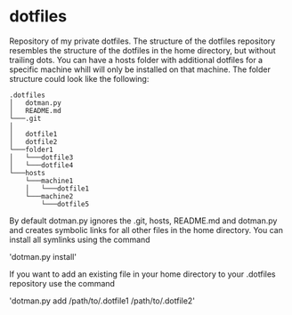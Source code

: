 # dotfiles


Repository of my private dotfiles. The structure of the dotfiles repository
resembles the structure of the dotfiles in the home directory, but without trailing
dots. You can have a hosts folder with additional dotfiles for a specific machine whill
will only be installed on that machine. The folder structure could look like
the following:

```
.dotfiles
│   dotman.py
│   README.md
└───.git
│
│   dotfile1
│   dotfile2
└───folder1
│   └───dotfile3
│   └───dotfile4
└───hosts
    └───machine1
    │   └───dotfile1
    └───machine2
        └───dotfile5
```

By default dotman.py ignores the .git, hosts, README.md and dotman.py and creates symbolic 
links for all other files in the home directory. You can install all symlinks using the command

'dotman.py install'

If you want to add an existing file in your home directory to your .dotfiles repository use
the command

'dotman.py add /path/to/.dotfile1 /path/to/.dotfile2'





